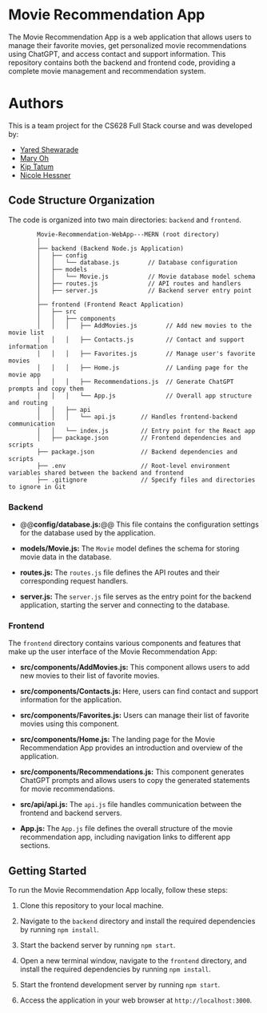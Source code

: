 # Movie Recommendation App

The Movie Recommendation App is a web application that allows users to manage their favorite movies, get personalized movie recommendations using ChatGPT, and access contact and support information. This repository contains both the backend and frontend code, providing a complete movie management and recommendation system.

# Authors

This is a team project for the CS628 Full Stack course and was developed by:

- [Yared Shewarade](https://github.com/yared-shewarade)
- [Mary Oh](https://github.com/maryoohhh)
- [Kip Tatum](https://github.com/KipTatumRepo)
- [Nicole Hessner](https://github.com/CityUhessnern)

## Code Structure Organization

The code is organized into two main directories: `backend` and `frontend`.

            Movie-Recommendation-WebApp---MERN (root directory)
            │
            ├── backend (Backend Node.js Application)
            │   ├── config
            │   │   └── database.js        // Database configuration
            │   ├── models
            │   │   └── Movie.js           // Movie database model schema
            │   ├── routes.js              // API routes and handlers
            │   ├── server.js              // Backend server entry point
            │
            ├── frontend (Frontend React Application)
            │   ├── src
            │   │   ├── components
            │   │   │   ├── AddMovies.js        // Add new movies to the movie list
            │   │   │   ├── Contacts.js         // Contact and support information
            │   │   │   ├── Favorites.js        // Manage user's favorite movies
            │   │   │   ├── Home.js             // Landing page for the movie app
            │   │   │   ├── Recommendations.js  // Generate ChatGPT prompts and copy them
            │   │   │   └── App.js              // Overall app structure and routing
            │   │   ├── api
            │   │   │   └── api.js       // Handles frontend-backend communication
            │   │   └── index.js         // Entry point for the React app
            │   ├── package.json         // Frontend dependencies and scripts
            ├── package.json             // Backend dependencies and scripts
            ├── .env                     // Root-level environment variables shared between the backend and frontend
            ├── .gitignore               // Specify files and directories to ignore in Git

### Backend

- @@**config/database.js:**@@ This file contains the configuration settings for the database used by the application.

- **models/Movie.js:** The `Movie` model defines the schema for storing movie data in the database.

- **routes.js:** The `routes.js` file defines the API routes and their corresponding request handlers.

- **server.js:** The `server.js` file serves as the entry point for the backend application, starting the server and connecting to the database.

### Frontend

The `frontend` directory contains various components and features that make up the user interface of the Movie Recommendation App:

- **src/components/AddMovies.js:** This component allows users to add new movies to their list of favorite movies.

- **src/components/Contacts.js:** Here, users can find contact and support information for the application.

- **src/components/Favorites.js:** Users can manage their list of favorite movies using this component.

- **src/components/Home.js:** The landing page for the Movie Recommendation App provides an introduction and overview of the application.

- **src/components/Recommendations.js:** This component generates ChatGPT prompts and allows users to copy the generated statements for movie recommendations.

- **src/api/api.js:** The `api.js` file handles communication between the frontend and backend servers.

- **App.js:** The `App.js` file defines the overall structure of the movie recommendation app, including navigation links to different app sections.

## Getting Started

To run the Movie Recommendation App locally, follow these steps:

1. Clone this repository to your local machine.

2. Navigate to the `backend` directory and install the required dependencies by running `npm install`.

3. Start the backend server by running `npm start`.

4. Open a new terminal window, navigate to the `frontend` directory, and install the required dependencies by running `npm install`.

5. Start the frontend development server by running `npm start`.

6. Access the application in your web browser at `http://localhost:3000`.

